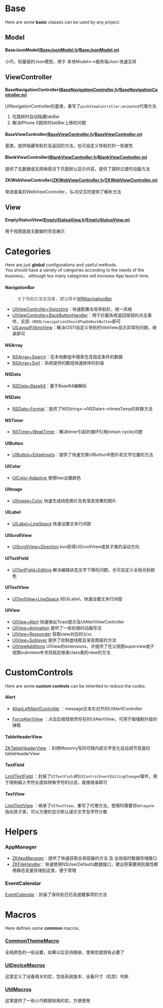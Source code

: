 # Base

Here are some **basic** classes can be used by any project.  

## Model
#### BaseJsonModel([BaseJsonModel.h](https://github.com/HelloiWorld/ObjcDevTools/blob/master/DevTools/DevTools/Expand/Base/Model/BaseJsonModel.h)/[BaseJsonModel.m](https://github.com/HelloiWorld/ObjcDevTools/blob/master/DevTools/DevTools/Expand/Base/Model/BaseJsonModel.m))
小巧，轻量级的Json模型，用于 本地Model<-->服务端Json 快速互转

## ViewController
#### BaseNavigationController([BaseNavigationController.h](https://github.com/HelloiWorld/ObjcDevTools/blob/master/DevTools/DevTools/Expand/Base/ViewController/NavigationController/BaseNavigationController.h)/[BaseNavigationController.m](https://github.com/HelloiWorld/ObjcDevTools/blob/master/DevTools/DevTools/Expand/Base/ViewController/NavigationController/BaseNavigationController.m))
UINavigationController的基类，重写了`pushViewController:animated`代理方法

1. 在跳转时自动隐藏tabBar
2. 解决iPhone X跳转时tabBar上移的问题 

#### BaseViewController([BaseViewController.h](https://github.com/HelloiWorld/ObjcDevTools/blob/master/DevTools/DevTools/Expand/Base/ViewController/ViewController/BaseViewController.h)/[BaseViewController.m](https://github.com/HelloiWorld/ObjcDevTools/blob/master/DevTools/DevTools/Expand/Base/ViewController/ViewController/BaseViewController.m))
基类，提供隐藏导航栏及返回的方法，也可自定义导航栏的一些属性

#### BlankViewController([BlankViewController.h](https://github.com/HelloiWorld/ObjcDevTools/blob/master/DevTools/DevTools/Expand/Base/ViewController/ViewController/BlankViewController.h)/[BlankViewController.m](https://github.com/HelloiWorld/ObjcDevTools/blob/master/DevTools/DevTools/Expand/Base/ViewController/ViewController/BlankViewController.m))
提供了无数据或无网络情况下页面默认显示内容，提供了跳转过渡时动画方法

#### ZKWebViewController([ZKWebViewController.h](https://github.com/HelloiWorld/ObjcDevTools/blob/master/DevTools/DevTools/Expand/Base/ViewController/WebViewController/ZKWebViewController.h)/[ZKWebViewController.m](https://github.com/HelloiWorld/ObjcDevTools/blob/master/DevTools/DevTools/Expand/Base/ViewController/WebViewController/ZKWebViewController.m))
带进度条的WebViewController，与JS交互时提供了解析方法

## View
#### EmptyStatusView([EmptyStatusView.h](https://github.com/HelloiWorld/ObjcDevTools/blob/master/DevTools/DevTools/Expand/Base/View/EmptyStatusView/EmptyStatusView.h)/[EmptyStatusView.m](https://github.com/HelloiWorld/ObjcDevTools/blob/master/DevTools/DevTools/Expand/Base/View/EmptyStatusView/EmptyStatusView.m))
用于视图底层无数据时空态展示


# Categories
Here are just **global** configurations and useful methods.  
You should have a variety of catrgories according to the needs of the business， although too many categories will increase App launch time.

#### NavigationBar
> 关于导航栏渐变效果，建议移步[WRNavigationBar](https://github.com/wangrui460/WRNavigationBar)

- [UIViewController+Swizzling](https://github.com/HelloiWorld/ObjcDevTools/blob/master/DevTools/DevTools/Expand/Categories/NavigationBar/UIViewController%2BSwizzling.m)：快速配置全局导航栏，统一风格
- [UIViewController+BackButtonHandler](https://github.com/HelloiWorld/ObjcDevTools/blob/master/DevTools/DevTools/Expand/Categories/NavigationBar/UIViewController%2BBackButtonHandler.m)：用于拦截系统返回按钮的点击事件，实现`-(BOOL)navigationShouldPopOnBackButton`即可
- [UILayoutFittingView](https://github.com/HelloiWorld/ObjcDevTools/blob/master/DevTools/DevTools/Expand/Categories/NavigationBar/UILayoutFittingView.m)：解决iOS11自定义导航栏titleView显示异常的问题，继承即可

#### NSArray
- [NSArray+Search](https://github.com/HelloiWorld/ObjcDevTools/blob/master/DevTools/DevTools/Expand/Categories/NSArray/NSArray%2BSearch.m)：在本地数组中搜索包含指定条件的数据
- [NSArray+Sort](https://github.com/HelloiWorld/ObjcDevTools/blob/master/DevTools/DevTools/Expand/Categories/NSArray/NSArray%2BSort.m)：系统提供的数组快速排序的封装

#### NSData
- [NSData+Base64](https://github.com/HelloiWorld/ObjcDevTools/blob/master/DevTools/DevTools/Expand/Categories/NSData/NSData%2BBase64.m)：基于Base64编解码

#### NSDate
- [NSDate+Format](https://github.com/HelloiWorld/ObjcDevTools/blob/master/DevTools/DevTools/Expand/Categories/NSDate/NSDate%2BFormat.m)：提供了NSString<-->NSDate<-->timesTamp的转换方法

#### NSTimer
- [NSTimer+WeakTimer](https://github.com/HelloiWorld/ObjcDevTools/blob/master/DevTools/DevTools/Expand/Categories/NSTimer/NSTimer%2BWeakTimer.m)：解决timer引起的循环引用(retain cycle)问题

#### UIButton
- [UIButton+EdgeInsets](https://github.com/HelloiWorld/ObjcDevTools/blob/master/DevTools/DevTools/Expand/Categories/UIButton/UIButton%2BEdgeInsets.m)：提供了快速交换UIButton中图片和文字位置的方法

#### UIColor
- [UIColor-Adaptive](https://github.com/HelloiWorld/ObjcDevTools/blob/master/DevTools/DevTools/Expand/Categories/UIColor/UIColor-Adaptive.m) 使用hex设置颜色

#### UIImage
- [UIImage+Color](https://github.com/HelloiWorld/ObjcDevTools/blob/master/DevTools/DevTools/Expand/Categories/UIImage/UIImage%2BColor.m) 快速生成纯色图片及有渐变效果的图片

#### UILabel
- [UILabel+LineSpace](https://github.com/HelloiWorld/ObjcDevTools/blob/master/DevTools/DevTools/Expand/Categories/UILabel/UILabel%2BLineSpace.m) 快速设置文本行间距

#### UIScrollView
- [UIScrollView+Direction](https://github.com/HelloiWorld/ObjcDevTools/blob/master/DevTools/DevTools/Expand/Categories/UIScrollView/UIScrollView%2BDirection.m) kvo获得UIScrollView或其子类的滚动方向

#### UITextField
- [UITextField+Editing](https://github.com/HelloiWorld/ObjcDevTools/blob/master/DevTools/DevTools/Expand/Categories/UITextField/UITextField%2BEditing.m) 解决编辑状态文字下移的问题，也可自定义全局光标颜色

#### UITextView
- [UITextView+LineSpace](https://github.com/HelloiWorld/ObjcDevTools/blob/master/DevTools/DevTools/Expand/Categories/UITextView/UITextView%2BLineSpace.m) 同UILabel，快速设置文本行间距

#### UIView
- [UIView+Alert](https://github.com/HelloiWorld/ObjcDevTools/blob/master/DevTools/DevTools/Expand/Categories/UIView/UIView%2BAlert.m) 快速弹出Toast提示及UIAlertViewController 
- [UIView+Animation](https://github.com/HelloiWorld/ObjcDevTools/blob/master/DevTools/DevTools/Expand/Categories/UIView/UIView%2BAnimation.m) 提供了一些封装的动画写法
- [UIView+Responder](https://github.com/HelloiWorld/ObjcDevTools/blob/master/DevTools/DevTools/Expand/Categories/UIView/UIView%2BResponder.m) 获取view对应的父vc
- [UIView+Sublayer](https://github.com/HelloiWorld/ObjcDevTools/blob/master/DevTools/DevTools/Expand/Categories/UIView/UIView%2BSublayer.m) 提供了绘制虚线框及渐变图层的方法
- [UIViewAdditions](https://github.com/HelloiWorld/ObjcDevTools/blob/master/DevTools/DevTools/Expand/Categories/UIView/UIViewAdditions.m) UIView的extensions，并提供了在父视图superview或子视图subviews中寻找指定继承class类的view的方法



# CustomControls
Here are some **custom controls** can be inherited to reduce the codes.

#### Alert
- [AlignLeftAlertController](https://github.com/HelloiWorld/ObjcDevTools/blob/master/DevTools/DevTools/Expand/CustomControls/Alert/AlignLeftAlertController.m)
：message文本左对齐的UIAlertController

- [ForceAlertView](https://github.com/HelloiWorld/ObjcDevTools/blob/master/DevTools/DevTools/Expand/CustomControls/Alert/ForceAlertView.m) 
：点击后按钮依然存在的UIAlertView，可用于做强制升级的弹框

#### TableHeaderView
[ZKTableHeaderView](https://github.com/HelloiWorld/ObjcDevTools/blob/master/DevTools/DevTools/Expand/CustomControls/TableHeaderView/ZKTableHeaderView.m)
：利用Masonry写的可随内部文字变化自动调节高度的tableHeaderView

#### TextField
[LimitTextField](https://github.com/HelloiWorld/ObjcDevTools/blob/master/DevTools/DevTools/Expand/CustomControls/LimitTextField/LimitTextField.m)
：封装了`UITextField`的`UIControlEventEditingChanged`事件，用于限制输入字符长度和特殊字符的过滤，直接继承即可

#### TextView
[LimitTextView](https://github.com/HelloiWorld/ObjcDevTools/blob/master/DevTools/DevTools/Expand/CustomControls/LimitTextView/LimitTextView.m)
：继承了`UITextView`，重写了代理方法，使用时需要将`delegate`指向其子类，可以方便的显示默认提示文字及字符计数

# Helpers
### AppManager
- [ZKAppManager](https://github.com/HelloiWorld/ObjcDevTools/blob/master/DevTools/DevTools/Expand/Helpers/AppManager/ZKAppManager.m)：提供了快速获取全局容器的方法 及 全局临时数据存储接口
- [ZKFileHandler](https://github.com/HelloiWorld/ObjcDevTools/blob/master/DevTools/DevTools/Expand/Helpers/AppManager/ZKFileHandler.m)：快速使用NSUserDefaults数据接口，建议把需要用到属性都用静态变量存储到这里，便于管理

### EventCalendar
[EventCalendar](https://github.com/HelloiWorld/ObjcDevTools/blob/master/DevTools/DevTools/Expand/Helpers/EventCalendar/EventCalendar.m)：封装了保存到日历及提醒事项的方法

# Macros
Here defines some **common** macros. 

### [CommonThemeMacro](https://github.com/HelloiWorld/ObjcDevTools/blob/master/DevTools/DevTools/Expand/Macros/CommonThemeMacro.h)
全局颜色的一些设置，如果以后支持换肤，使用宏就很有必要了

### [UIDeviceMacros](https://github.com/HelloiWorld/ObjcDevTools/blob/master/DevTools/DevTools/Expand/Macros/UIDeviceMacros.h)
这里定义了设备相关的宏，包括系统版本、设备尺寸（机型）判断

### [UtilMacros](https://github.com/HelloiWorld/ObjcDevTools/blob/master/DevTools/DevTools/Expand/Macros/UtilMacros.h)
这里提供了一些小巧精致耐用的宏，方便使用

